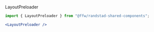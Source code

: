 LayoutPreloader

```jsx
import { LayoutPreloader } from "@ffw/randstad-shared-components";

<LayoutPreloader />
```